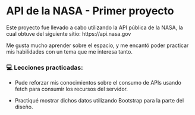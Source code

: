 # API de la NASA - Primer proyecto

<p>
Este proyecto fue llevado a cabo utilizando la API pública de la NASA, la cual obtuve del siguiente sitio: https://api.nasa.gov 

Me gusta mucho aprender sobre el espacio, y me encantó poder practicar mis habilidades con un tema que me interesa tanto. 
</p>


### 💻  Lecciones practicadas:

- Pude reforzar mis conocimientos sobre el consumo de APIs usando fetch para consumir los recursos del servidor.

- Practiqué mostrar dichos datos utilizando Bootstrap para la parte del diseño.
